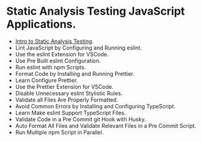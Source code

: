 # Static Analysis Testing JavaScript Applications.

- [Intro to Static Analysis Testing](./02_01.md).
- Lint JavaScript by Configuring and Running eslint.
- Use the eslint Extension for VSCode.
- Use Pre Built eslint Configuration.
- Run eslint with npm Scripts.
- Format Code by Installing and Running Prettier.
- Learn Configure Prettier.
- Use the Prettier Extension for VSCode.
- Disable Unnecessary eslint Stylistic Rules.
- Validate all Files Are Properly Formatted.
- Avoid Common Errors by Installing and Configuring TypeScript.
- Learn Make eslint Support TypeScript Files.
- Validate Code in a Pre Commit git Hook with Husky.
- Auto Format All Files and Validate Relevant Files in a Pre Commit Script.
- Run Multiple npm Script in Parallel.